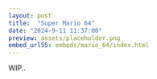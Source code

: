 ```yaml
---
layout: post
title:  "Super Mario 64"
date: "2024-9-11 11:37:00"
preview: assets/placeholder.png
embed_url55: embeds/mario_64/index.html
---
```

WIP..